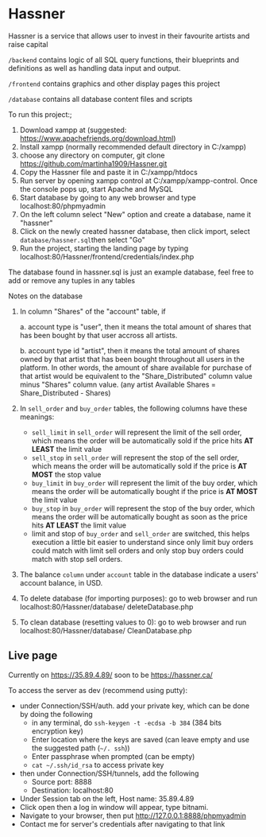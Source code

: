 # Hassner

Hassner is a service that allows user to invest in their favourite artists and raise capital

`/backend` contains logic of all SQL query functions, their blueprints and definitions as well as handling data input and output.

`/frontend` contains graphics and other display pages this project

`/database` contains all database content files and scripts

To run this project:;
1. Download xampp at (suggested: https://www.apachefriends.org/download.html)
2. Install xampp (normally recommended default directory in C:/xampp)
3. choose any directory on computer, git clone https://github.com/martinha1909/Hassner.git
4. Copy the Hassner file and paste it in C:/xampp/htdocs
5. Run server by opening xampp control at C:/xampp/xampp-control. Once the console pops up, start Apache and MySQL
6. Start database by going to any web browser and type localhost:80/phpmyadmin
7. On the left column select "New" option and create a database, name it "hassner"
8. Click on the newly created hassner database, then click import, select `database/hassner.sql`then select "Go"
9. Run the project, starting the landing page by typing localhost:80/Hassner/frontend/credentials/index.php

The database found in hassner.sql is just an example database, feel free to add or remove any tuples in any tables

Notes on the database
1.  In column "Shares" of the "account" table, if

    a. account type is "user", then it means the total amount of shares that has been bought by that user       accross all artists.
    
    b. account type id "artist", then it means the total amount of shares owned by that artist that has been bought throughout all users in the platform. In other words, the amount of share available for purchase of that artist would be equivalent to the "Share_Distributed" column value minus "Shares" column value. (any artist Available Shares = Share_Distributed - Shares)

2. In `sell_order` and `buy_order` tables, the following columns have these meanings:
    - `sell_limit` in `sell_order` will represent the limit of the sell order, which means the order will be automatically sold if the price hits <b>AT LEAST</b> the limit value
    -  `sell_stop` in `sell_order` will represent the stop of the sell order, which means the order will be automatically sold if the price is <b>AT MOST</b> the stop value
    -  `buy_limit` in `buy_order` will represent the limit of the buy order, which means the order will be automatically bought if the price is <b>AT MOST</b> the limit value
    -  `buy_stop` in `buy_order` will represent the stop of the buy order, which means the order will be automatically bought as soon as the price hits <b>AT LEAST</b> the limit value
    - limit and stop of `buy_order` and `sell_order` are switched, this helps execution a little bit easier to understand since only limit buy orders could match with limit sell orders and only stop buy orders could match with stop sell orders.

3. The balance `column` under `account` table in the database indicate a users' account balance, in USD. 

4. To delete database (for importing purposes): go to web browser and run localhost:80/Hassner/database/        deleteDatabase.php

5. To clean database (resetting values to 0): go to web browser and run localhost:80/Hassner/database/        CleanDatabase.php


## Live page
Currently on https://35.89.4.89/ soon to be https://hassner.ca/

To access the server as dev (recommend using putty):
- under Connection/SSH/auth. add your private key, which can be done by doing the following
    - in any terminal, do `ssh-keygen -t -ecdsa -b 384` (384 bits encryption key)
    - Enter location where the keys are saved (can leave empty and use the suggested path (`~/. ssh`))
    - Enter passphrase when prompted (can be empty)
    - `cat ~/.ssh/id_rsa` to access private key
- then under Connection/SSH/tunnels, add the following
    - Source port: 8888
    - Destination: localhost:80
- Under Session tab on the left, Host name: 35.89.4.89 
- Click open then a log in window will appear, type bitnami. 
- Navigate to your browser, then put http://127.0.0.1:8888/phpmyadmin 
- Contact me for server's credentials after navigating to that link
